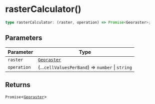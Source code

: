 # rasterCalculator()

```ts
type rasterCalculator: (raster, operation) => Promise<Georaster>;
```

## Parameters

| Parameter | Type |
| ------ | ------ |
| `raster` | [`Georaster`](../interfaces/Georaster.md) |
| `operation` | (...`cellValuesPerBand`) => `number` \| `string` |

## Returns

`Promise`\<[`Georaster`](../interfaces/Georaster.md)\>
